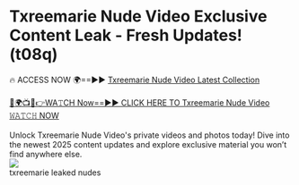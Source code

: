 # Txreemarie Nude Video Exclusive Content Leak - Fresh Updates! (t08q)

🔥 ACCESS NOW 🌍==►► <a href="https://tinyurl.com/2mz8nhtm" rel="nofollow">Txreemarie Nude Video Latest Collection</a>
<br><br>
[🔴🌍📺📱👉WA𝚃CH Now==►► CLICK HERE TO Txreemarie Nude Video 𝚆𝙰𝚃𝙲𝙷 NOW](https://tinyurl.com/2mz8nhtm)
<br><br>
Unlock Txreemarie Nude Video's private videos and photos today! Dive into the newest 2025 content updates and explore exclusive material you won’t find anywhere else.
<br>
<a href="https://tinyurl.com/2mz8nhtm" rel="nofollow" data-target="animated-image.originalLink"><img src="https://camo.githubusercontent.com/8a4f000d20f83aca3bf7ec5f350d767afa0574a8a352519fd8cfa583a6f93a33/68747470733a2f2f692e696d6775722e636f6d2f644a486b345a712e676966" data-canonical-src="https://i.imgur.com/dJHk4Zq.gif" style="max-width: 100%; display: inline-block;" data-target="animated-image.originalImage"></a>
<br>
txreemarie leaked nudes